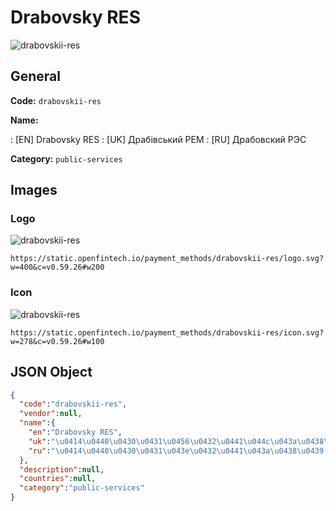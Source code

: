 
# Drabovsky RES 
![drabovskii-res](https://static.openfintech.io/payment_methods/drabovskii-res/logo.svg?w=400&c=v0.59.26#w200)  

## General 
**Code:** `drabovskii-res` 
 
**Name:** 
 
:	[EN] Drabovsky RES 
:	[UK] Драбівський РЕМ 
:	[RU] Драбовский РЭС 
 
**Category:** `public-services` 
 

## Images 

### Logo 
![drabovskii-res](https://static.openfintech.io/payment_methods/drabovskii-res/logo.svg?w=400&c=v0.59.26#w200)  

```
https://static.openfintech.io/payment_methods/drabovskii-res/logo.svg?w=400&c=v0.59.26#w200
```  

### Icon 
![drabovskii-res](https://static.openfintech.io/payment_methods/drabovskii-res/icon.svg?w=278&c=v0.59.26#w100)  

```
https://static.openfintech.io/payment_methods/drabovskii-res/icon.svg?w=278&c=v0.59.26#w100
```  

## JSON Object 

```json
{
  "code":"drabovskii-res",
  "vendor":null,
  "name":{
    "en":"Drabovsky RES",
    "uk":"\u0414\u0440\u0430\u0431\u0456\u0432\u0441\u044c\u043a\u0438\u0439 \u0420\u0415\u041c",
    "ru":"\u0414\u0440\u0430\u0431\u043e\u0432\u0441\u043a\u0438\u0439 \u0420\u042d\u0421"
  },
  "description":null,
  "countries":null,
  "category":"public-services"
}
```  
